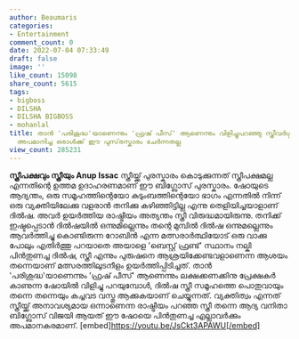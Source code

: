 ```yaml
---
author: Beaumaris
categories:
- Entertainment
comment_count: 0
date: 2022-07-04 07:33:49
draft: false
image: ''
like_count: 15098
share_count: 5615
tags:
- bigboss
- DILSHA
- DILSHA BIGBOSS
- mohanlal
title: താൻ 'പരിശുദ്ധ'യാണെന്നും 'ഫ്രഷ് പീസ്' ആണെന്നും വിളിച്ചുപറഞ്ഞു സ്ത്രീവർഗ്ഗത്തെ
  അപമാനിച്ച ഒരാൾക്ക് ഈ പുസ്‌രസ്കാരം ചേർന്നതല്ല
view_count: 285231
---
```


**സ്ത്രീപക്ഷവും സ്ത്രീയും** **Anup Issac** സ്ത്രീയ്ക്ക് പുരസ്കാരം കൊടുക്കുന്നത് സ്ത്രീപക്ഷമല്ല എന്നതിന്റെ ഉത്തമ ഉദാഹരണമാണ് ഈ ബിഗ്ബോസ് പുരസ്കാരം. ഷോയുടെ ആദ്യന്തം, ഒരു സമൂഹത്തിന്റെയോ കുടുംബത്തിന്റെയോ ഭാഗം എന്നതിൽ നിന്ന് ഒരു വ്യക്തിയിലേക്കു വളരാൻ തനിക്കു കഴിഞ്ഞിട്ടില്ല എന്നു തെളിയിച്ചയാളാണ് ദിൽഷ. അവർ ഉയർത്തിയ രാഷ്ട്രീയം അത്യന്തം സ്ത്രീ വിരുദ്ധമായിരുന്നു. തനിക്ക് ഇഷ്ടപ്പെടാൻ ദിൽഷയിൽ ഒന്നുമില്ലെന്നും തന്റെ മുമ്പിൽ ദിൽഷ ഒന്നുമല്ലെന്നും ആവർത്തിച്ചു കൊണ്ടിരുന്ന റോബിൻ എന്ന മത്സരാർത്ഥിയോട് ഒരു വാക്കു പോലും എതിർത്തു പറയാതെ അയാളെ 'ബെസ്റ്റ് ഫ്രണ്ട്' സ്ഥാനം നല്കി പിൻതുണച്ച ദിൽഷ, സ്ത്രീ എന്നും പുരുഷനെ ആശ്രയിക്കേണ്ടവളാണെന്ന ആശയം തന്നെയാണ് മത്സരത്തിലുടനീളം ഉയർത്തിപ്പിടിച്ചത്. താൻ 'പരിശുദ്ധ'യാണെന്നും 'ഫ്രഷ് പീസ്' ആണെന്നും ലക്ഷക്കണക്കിനു പ്രേക്ഷകർ കാണുന്ന ഷോയിൽ വിളിച്ചു പറയുമ്പോൾ, ദിൽഷ സ്ത്രീ സമൂഹത്തെ പൊതുവായും തന്നെ തന്നെയും കച്ചവട വസ്തു ആക്കുകയാണ് ചെയ്യുന്നത്. വ്യക്തിത്വം എന്നത് സ്ത്രീയ്ക്ക് അനാവശ്യമായ ഒന്നാണെന്ന രാഷ്ട്രീയം പറഞ്ഞ സ്ത്രീ തന്നെ ആദ്യ വനിതാ ബിഗ്ബോസ് വിജയി ആയത് ഈ ഷോയെ പിൻതുണച്ച എല്ലാവർക്കും അപമാനകരമാണ്. [embed]https://youtu.be/JsCkt3APAWU[/embed]